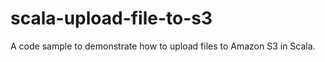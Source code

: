 scala-upload-file-to-s3
=======================
A code sample to demonstrate how to upload files to Amazon S3 in Scala. 
